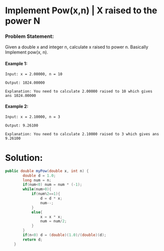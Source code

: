 # Implement Pow(x,n) | X raised to the power N

### Problem Statement:
Given a double x and integer n, calculate x raised to power n. Basically Implement pow(x, n).

#### Example 1:
```
Input: x = 2.00000, n = 10

Output: 1024.00000

Explanation: You need to calculate 2.00000 raised to 10 which gives ans 1024.00000
```
#### Example 2:
```
Input: x = 2.10000, n = 3

Output: 9.26100

Explanation: You need to calculate 2.10000 raised to 3 which gives ans 9.26100
```
# Solution:
```java
public double myPow(double x, int n) {
        double d = 1.0;
        long num = n;
        if(num<0) num = num * (-1);
        while(num>0){
            if(num%2==1){
                d = d * x;
                num--;
            }
            else{
                x = x * x;
                num = num/2;
            }
        }
        if(n<0) d = (double)(1.0)/(double)(d);
        return d;
    }
```

